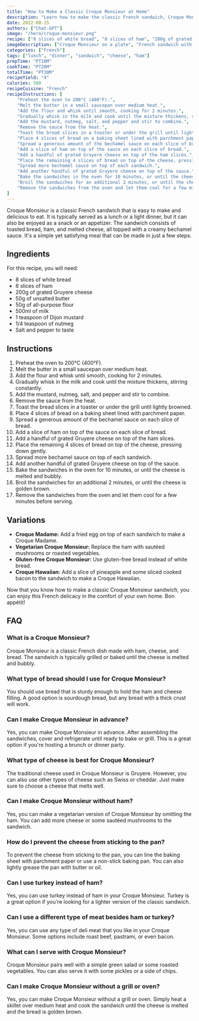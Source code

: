 ```yaml
---
title: "How to Make a Classic Croque Monsieur at Home"
description: "Learn how to make the classic French sandwich, Croque Monsieur, in the comfort of your own kitchen. This recipe is easy to follow and will surely impress your family and friends!"
date: 2022-08-15
authors: ["Chat-GPT"]
image: "/hero/croque-monsieur.png"
recipe: ["8 slices of white bread", "8 slices of ham", "200g of grated Gruyere cheese", "50g of unsalted butter", "50g of all-purpose flour", "500ml of milk", "1 teaspoon of Dijon mustard", "1/4 teaspoon of nutmeg", "Salt and pepper to taste"]
imageDescription: ["Croque Monsieur on a plate", "French sandwich with ham and cheese", "Toasted sandwich with melted cheese", "Sandwich with bechamel sauce"]
categories: ["French"]
tags: ["lunch", "dinner", "sandwich", "cheese", "ham"]
prepTime: "PT10M"
cookTime: "PT20M"
totalTime: "PT30M"
recipeYield: "4"
calories: 580
recipeCuisine: "French"
recipeInstructions: [
    "Preheat the oven to 200°C (400°F).",
    "Melt the butter in a small saucepan over medium heat.",
    "Add the flour and whisk until smooth, cooking for 2 minutes.",
    "Gradually whisk in the milk and cook until the mixture thickens, stirring constantly.",
    "Add the mustard, nutmeg, salt, and pepper and stir to combine.",
    "Remove the sauce from the heat.",
    "Toast the bread slices in a toaster or under the grill until lightly browned.",
    "Place 4 slices of bread on a baking sheet lined with parchment paper.",
    "Spread a generous amount of the bechamel sauce on each slice of bread.",
    "Add a slice of ham on top of the sauce on each slice of bread.",
    "Add a handful of grated Gruyere cheese on top of the ham slices.",
    "Place the remaining 4 slices of bread on top of the cheese, pressing down gently.",
    "Spread more bechamel sauce on top of each sandwich.",
    "Add another handful of grated Gruyere cheese on top of the sauce.",
    "Bake the sandwiches in the oven for 10 minutes, or until the cheese is melted and bubbly.",
    "Broil the sandwiches for an additional 2 minutes, or until the cheese is golden brown.",
    "Remove the sandwiches from the oven and let them cool for a few minutes before serving."
]
---
```


Croque Monsieur is a classic French sandwich that is easy to make and delicious to eat. It is typically served as a lunch or a light dinner, but it can also be enjoyed as a snack or an appetizer. The sandwich consists of toasted bread, ham, and melted cheese, all topped with a creamy bechamel sauce. It's a simple yet satisfying meal that can be made in just a few steps.

## Ingredients

For this recipe, you will need:

- 8 slices of white bread
- 8 slices of ham
- 200g of grated Gruyere cheese
- 50g of unsalted butter
- 50g of all-purpose flour
- 500ml of milk
- 1 teaspoon of Dijon mustard
- 1/4 teaspoon of nutmeg
- Salt and pepper to taste

## Instructions

1. Preheat the oven to 200°C (400°F).
2. Melt the butter in a small saucepan over medium heat.
3. Add the flour and whisk until smooth, cooking for 2 minutes.
4. Gradually whisk in the milk and cook until the mixture thickens, stirring constantly.
5. Add the mustard, nutmeg, salt, and pepper and stir to combine.
6. Remove the sauce from the heat.
7. Toast the bread slices in a toaster or under the grill until lightly browned.
8. Place 4 slices of bread on a baking sheet lined with parchment paper.
9. Spread a generous amount of the bechamel sauce on each slice of bread.
10. Add a slice of ham on top of the sauce on each slice of bread.
11. Add a handful of grated Gruyere cheese on top of the ham slices.
12. Place the remaining 4 slices of bread on top of the cheese, pressing down gently.
13. Spread more bechamel sauce on top of each sandwich.
14. Add another handful of grated Gruyere cheese on top of the sauce.
15. Bake the sandwiches in the oven for 10 minutes, or until the cheese is melted and bubbly.
16. Broil the sandwiches for an additional 2 minutes, or until the cheese is golden brown.
17. Remove the sandwiches from the oven and let them cool for a few minutes before serving.

## Variations

- **Croque Madame:** Add a fried egg on top of each sandwich to make a Croque Madame.
- **Vegetarian Croque Monsieur:** Replace the ham with sautéed mushrooms or roasted vegetables.
- **Gluten-free Croque Monsieur:** Use gluten-free bread instead of white bread.
- **Croque Hawaiian:** Add a slice of pineapple and some sliced cooked bacon to the sandwich to make a Croque Hawaiian.

Now that you know how to make a classic Croque Monsieur sandwich, you can enjoy this French delicacy in the comfort of your own home. Bon appétit!

## FAQ

### What is a Croque Monsieur?

Croque Monsieur is a classic French dish made with ham, cheese, and bread. The sandwich is typically grilled or baked until the cheese is melted and bubbly.

### What type of bread should I use for Croque Monsieur?

You should use bread that is sturdy enough to hold the ham and cheese filling. A good option is sourdough bread, but any bread with a thick crust will work.

### Can I make Croque Monsieur in advance?

Yes, you can make Croque Monsieur in advance. After assembling the sandwiches, cover and refrigerate until ready to bake or grill. This is a great option if you're hosting a brunch or dinner party.

### What type of cheese is best for Croque Monsieur?

The traditional cheese used in Croque Monsieur is Gruyere. However, you can also use other types of cheese such as Swiss or cheddar. Just make sure to choose a cheese that melts well.

### Can I make Croque Monsieur without ham?

Yes, you can make a vegetarian version of Croque Monsieur by omitting the ham. You can add more cheese or some sautéed mushrooms to the sandwich.

### How do I prevent the cheese from sticking to the pan?

To prevent the cheese from sticking to the pan, you can line the baking sheet with parchment paper or use a non-stick baking pan. You can also lightly grease the pan with butter or oil.

### Can I use turkey instead of ham?

Yes, you can use turkey instead of ham in your Croque Monsieur. Turkey is a great option if you're looking for a lighter version of the classic sandwich.

### Can I use a different type of meat besides ham or turkey?

Yes, you can use any type of deli meat that you like in your Croque Monsieur. Some options include roast beef, pastrami, or even bacon.

### What can I serve with Croque Monsieur?

Croque Monsieur pairs well with a simple green salad or some roasted vegetables. You can also serve it with some pickles or a side of chips.

### Can I make Croque Monsieur without a grill or oven?

Yes, you can make Croque Monsieur without a grill or oven. Simply heat a skillet over medium heat and cook the sandwich until the cheese is melted and the bread is golden brown.
